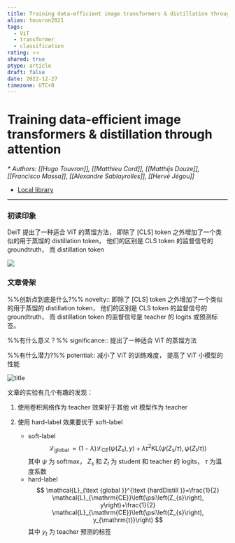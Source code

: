 ```yaml
---
title: Training data-efficient image transformers & distillation through attention
alias: touvron2021
tags:
  - ViT
  - transformer
  - classification
rating: ⭐⭐
shared: true
ptype: article
draft: false
date: 2022-12-27
timezone: UTC+8
---
```



# Training data-efficient image transformers & distillation through attention
<cite>* Authors: [[Hugo Touvron]], [[Matthieu Cord]], [[Matthijs Douze]], [[Francisco Massa]], [[Alexandre Sablayrolles]], [[Hervé Jégou]]</cite>


* [Local library](zotero://select/items/1_GKGVSQQ7)

***

### 初读印象

DeiT 提出了一种适合 ViT 的蒸馏方法， 即除了 [CLS] token 之外增加了一个类似的用于蒸馏的 distillation token， 他们的区别是 CLS token 的监督信号的 groundtruth， 而 distillation token

![](https://markdown-imagebed.oss-cn-beijing.aliyuncs.com/imgs/202212271411628.png)

### 文章骨架
%%创新点到底是什么?%%
novelty:: 即除了 [CLS] token 之外增加了一个类似的用于蒸馏的 distillation token， 他们的区别是 CLS token 的监督信号的 groundtruth， 而 distillation token
的监督信号是 teacher 的 logits 或预测标签。

%%有什么意义？%%
significance:: 提出了一种适合 ViT 的蒸馏方法

%%有什么潜力?%% 
potential:: 减小了 ViT 的训练难度， 提高了 ViT 小模型的性能



![title](https://markdown-imagebed.oss-cn-beijing.aliyuncs.com/imgs/20210508153307.png)


文章的实验有几个有趣的发现：
1. 使用卷积网络作为 teacher 效果好于其他 vit 模型作为 teacher
2. 使用 hard-label 效果要优于 soft-label

   - soft-label
      $$ \mathcal{L}_{\text {global }}=(1-\lambda) \mathcal{L}_{\mathrm{CE}}\left(\psi\left(Z_{\mathrm{s}}\right), y\right)+\lambda \tau^{2} \mathrm{KL}\left(\psi\left(Z_{\mathrm{s}} / \tau\right), \psi\left(Z_{\mathrm{t}} / \tau\right)\right) $$
      其中 $\psi$ 为 softmax， $Z_s$ 和 $Z_t$ 为 student 和 teacher 的 logits， $\tau$ 为温度系数
   - hard-label
    $$ \mathcal{L}_{\text {global }}^{\text {hardDistill }}=\frac{1}{2} \mathcal{L}_{\mathrm{CE}}\left(\psi\left(Z_{s}\right), y\right)+\frac{1}{2} \mathcal{L}_{\mathrm{CE}}\left(\psi\left(Z_{s}\right), y_{\mathrm{t}}\right) $$
    其中 $y_t$ 为 teacher 预测的标签 

